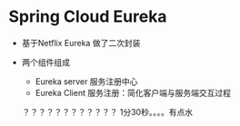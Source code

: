 # Spring Cloud Eureka

* 基于Netflix Eureka 做了二次封装
* 两个组件组成
  - Eureka server 服务注册中心
  - Eureka Client 服务注册：简化客户端与服务端交互过程

  ？？？？？？？？？？？？ 1分30秒。。。。有点水
